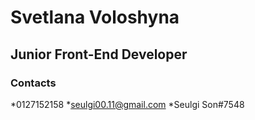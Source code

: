 # Svetlana Voloshyna
## Junior Front-End Developer
### Contacts
*0127152158
*seulgi00.11@gmail.com
*Seulgi Son#7548